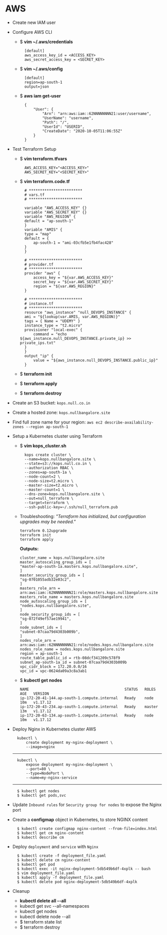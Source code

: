 # AWS

* Create new IAM user
* Configure AWS CLI

    * $ **vim ~/.aws/credentials**

            [default]
            aws_access_key_id = <ACCESS_KEY>
            aws_secret_access_key = <SECRET_KEY>

    * $ **vim ~/.aws/config** 

            [default]
            region=ap-south-1
            output=json

    * $ **aws iam get-user**

            {
                "User": {
                    "Arn": "arn:aws:iam::62NNNNNNNN21:user/username",
                    "UserName": "username",
                    "Path": "/",
                    "UserId": "USERID",
                    "CreateDate": "2020-10-05T11:06:55Z"
                }
            }

* Test Terraform Setup 

    * $ **vim terraform.tfvars**

            AWS_ACCESS_KEY="<ACCESS_KEY>"
            AWS_SECRET_KEY="<SECRET_KEY>"

    * $ **vim terraform.code.tf**

            # ************************
            # vars.tf
            # ************************

            variable "AWS_ACCESS_KEY" {}
            variable "AWS_SECRET_KEY" {}
            variable "AWS_REGION" {
            default = "ap-south-1"
            }
            variable "AMIS" {
            type = "map"
            default = {
                ap-south-1 = "ami-03cfb5e1fb4fac428"
            }
            }
            
            # ************************
            # provider.tf
            # ************************
            provider "aws" {
                access_key = "${var.AWS_ACCESS_KEY}"
                secret_key = "${var.AWS_SECRET_KEY}"
                region = "${var.AWS_REGION}"
            }
            
            # ************************
            # instance.tf
            # ************************
            resource "aws_instance" "null_DEVOPS_INSTANCE" {
            ami = "${lookup(var.AMIS, var.AWS_REGION)}"
            tags = { Name = "UDEMY" }
            instance_type = "t2.micro"
            provisioner "local-exec" {
                command = "echo ${aws_instance.null_DEVOPS_INSTANCE.private_ip} >> private_ips.txt"
            }
            }
            output "ip" {
                value = "${aws_instance.null_DEVOPS_INSTANCE.public_ip}"
            }

    * $ **terraform init**
    * $ **terraform apply**
    * $ **terraform destroy**

* Create an S3 bucket: `kops.null.co.in`
* Create a hosted zone: `kops.nullbangalore.site`
* Find full zone name for your region: `aws ec2 describe-availability-zones --region ap-south-1   `

* Setup a Kubernetes cluster using Terraform

    * $ **vim kops_cluster.sh**

            kops create cluster \
            --name=kops.nullbangalore.site \
            --state=s3://kops.null.co.in \
            --authorization RBAC \
            --zones=ap-south-1a \
            --node-count=2 \
            --node-size=t2.micro \
            --master-size=t2.micro \
            --master-count=1 \
            --dns-zone=kops.nullbangalore.site \
            --out=null_terraform \
            --target=terraform \
            --ssh-public-key=~/.ssh/null_terraform.pub

  * Troubleshooting: *"Terraform has initialized, but configuration upgrades may be needed."* 
    
        terraform 0.12upgrade
        terraform init
        terraform apply

    **Outputs:**

        cluster_name = kops.nullbangalore.site
        master_autoscaling_group_ids = [
        "master-ap-south-1a.masters.kops.nullbangalore.site",
        ]
        master_security_group_ids = [
        "sg-0701055adb32e03c2",
        ]
        masters_role_arn = arn:aws:iam::62NNNNNNNN21:role/masters.kops.nullbangalore.site
        masters_role_name = masters.kops.nullbangalore.site
        node_autoscaling_group_ids = [
        "nodes.kops.nullbangalore.site",
        ]
        node_security_group_ids = [
        "sg-072f49ef57ae19941",
        ]
        node_subnet_ids = [
        "subnet-07caa79d4303b009b",
        ]
        nodes_role_arn = arn:aws:iam::62NNNNNNNN21:role/nodes.kops.nullbangalore.site
        nodes_role_name = nodes.kops.nullbangalore.site
        region = ap-south-1
        route_table_public_id = rtb-08dcf341209c578f9
        subnet_ap-south-1a_id = subnet-07caa79d4303b009b
        vpc_cidr_block = 172.20.0.0/16
        vpc_id = vpc-0624da09a3c8a3ab1

  * $ **kubectl get nodes**

        NAME                                           STATUS   ROLES    AGE   VERSION
        ip-172-20-41-144.ap-south-1.compute.internal   Ready    node     10m   v1.17.12
        ip-172-20-43-234.ap-south-1.compute.internal   Ready    master   13m   v1.17.12
        ip-172-20-63-134.ap-south-1.compute.internal   Ready    node     10m   v1.17.12

* Deploy Nginx in Kubernetes cluster AWS
  
        kubectl \
            create deployment my-nginx-deployment \
            --image=nginx
    
    ---

        kubectl \
            expose deployment my-nginx-deployment \
            --port=80 \
            --type=NodePort \
            --name=my-nginx-service

    ---

        $ kubectl get nodes
        $ kubectl get pods,svc

* Update `Inbound rules` for `Security group for nodes` to expose the Nginx port
* Create a **configmap** object in Kubernetes, to store NGINX content

        $ kubectl create configmap nginx-content --from-file=index.html
        $ kubectl get cm nginx-content
        $ kubectl describe cm
        
* Deploy `deployment` and `service` with `Nginx`

        $ kubectl create -f deployment_file.yaml 
        $ kubectl delete cm nginx-content
        $ kubectl get pod
        $ kubectl exec -it nginx-deployment-5db549b6df-4xplk -- bash
        $ vim deployment_file.yaml 
        $ kubectl apply -f deployment_file.yaml
        $ kubectl delete pod nginx-deployment-5db549b6df-4xplk

* Cleanup
  * **kubectl delete all --all**
  * kubectl get svc --all-namespaces
  * kubectl get nodes
  * kubectl delete node --all
  * $ terraform state list
  * $ terraform destroy
